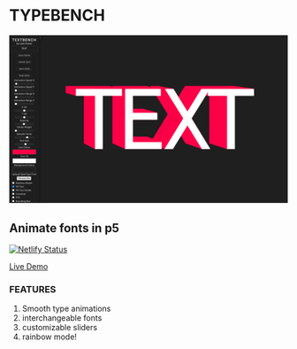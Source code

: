 # TYPEBENCH

![Preview](textbench.png)

## Animate fonts in p5

[![Netlify Status](https://api.netlify.com/api/v1/badges/08ed6dc0-e2f4-4a5b-b714-7b594e5da396/deploy-status)](https://app.netlify.com/sites/textbench/deploys)

[Live Demo](https://textbench.netlify.app/)

### FEATURES

1. Smooth type animations
2. interchangeable fonts
3. customizable sliders
4. rainbow mode!
